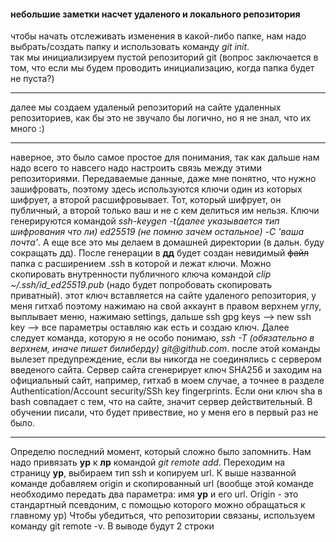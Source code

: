 #### небольшие заметки насчет удаленого и локального репозитория

чтобы начать отслеживать изменения в какой-либо папке, нам надо выбрать/создать папку и использовать команду _git init_.  
так мы инициализируем пустой репозиторий git (вопрос заключается в том, что если мы будем проводить инициализацию, когда папка будет не пуста?)

----

далее мы создаем удаленый репозиторий на сайте удаленных репозиториев, как бы это не звучало бы логично, но я не знал, что их много :)

----

наверное, это было самое простое для понимания, так как дальше нам надо всего то навсего надо настроить связь между этими репозиториями. 
Передаваемые данные, даже мне понятно, что нужно зашифровать, поэтому здесь используются ключи один из которых шифрует, а второй расшифровывает. 
Тот, который шифрует, он публичный, а второй только ваш и не с кем делиться им нельзя.
Ключи генерируются командой _ssh-keygen -t(далее указывается тип шифрования что ли) ed25519 (не помню зачем остальное) -С 'ваша почта'_. 
А еще все это мы делаем в домашней директории (в дальн. буду сокращать дд). 
После генерации в **дд** будет создан невидимый ~~файл~~ папка с расширением .ssh в которой и лежат ключи. 
Можно скопировать внутренности публичного ключа командой _clip ~/.ssh/id_ed25519.pub_ (надо будет попробовать скопировать приватный).
этот ключ вставляется на сайте удаленого репозитория, у меня гитхаб поэтому нажимаю на свой аккаунт в правом верхнем углу, выплывает меню, нажимаю settings, дальше ssh gpg keys --> new ssh key --> все параметры оставляю как есть и создаю ключ. 
Далее следует команда, которую я не особо понимаю, _ssh -T (обязательно в верхнем, иначе пишет билиберду) git@github.com_. 
после этой команды вылезет предупреждение, если вы никогда не соединялись с сервером введеного сайта. 
Сервер сайта сгенерирует ключ SHA256 и заходим на официальный сайт, например, гитхаб в моем случае, а точнее в разделе Authentication/Account security/SSh key fingerprints.
Если они ключ sha в bash совпадает с тем, что на сайте, значит сервер действительный. В обучении писали, что будет привествие, но у меня его в первый раз не было.

----

Определю последний момент, который сложно было запомнить.
Нам надо привязать **ур** к **лр** командой _git remote add_. Переходим на страницу **ур**, выбираем тип ssh и копируем url.
К выше названной команде добавляем origin и скопированный url (вообще этой команде необходимо передать два параметра: имя **ур** и его url. Origin - это стандартный псевдоним, с помощью которого можно обращаться к главному ур)
Чтобы убедиться, что репозитории связаны, используем команду git remote -v. В выводе будут 2 строки 